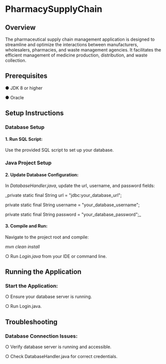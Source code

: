 # PharmacySupplyChain
## Overview
The pharmaceutical supply chain management application is designed to streamline and
optimize the interactions between manufacturers, wholesalers, pharmacies, and waste
management agencies. It facilitates the efficient management of medicine production,
distribution, and waste collection.
## Prerequisites
  ● JDK 8 or higher

  ● Oracle
## Setup Instructions
### Database Setup
#### 1. Run SQL Script:
Use the provided SQL script to set up your database.
### Java Project Setup
#### 2. Update Database Configuration:
In _DatabaseHandler.java_, update the url, username, and password fields:

_private static final String url = "jdbc:your_database_url";

private static final String username = "your_database_username";

private static final String password = "your_database_password";_
#### 3. Compile and Run:
Navigate to the project root and compile:

_mvn clean install_

  ○ Run _Login.java_ from your IDE or command line.
## Running the Application
### Start the Application:
  ○ Ensure your database server is running.

  ○ Run Login.java.
## Troubleshooting
### Database Connection Issues:
  ○ Verify database server is running and accessible.

  ○ Check DatabaseHandler.java for correct credentials.
